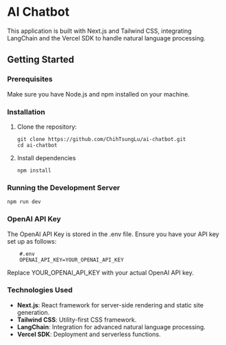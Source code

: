 # AI Chatbot

This application is built with Next.js and Tailwind CSS, integrating LangChain and the Vercel SDK to handle natural language processing.

## Getting Started

### Prerequisites

Make sure you have Node.js and npm installed on your machine.

### Installation

1. Clone the repository:
   ```
   git clone https://github.com/ChihTsungLu/ai-chatbot.git
   cd ai-chatbot
   ```
2. Install dependencies
   ```
   npm install
   ```
### Running the Development Server
   ```
   npm run dev
   ```

### OpenAI API Key
The OpenAI API Key is stored in the .env file. Ensure you have your API key set up as follows:
   ```
       #.env
       OPENAI_API_KEY=YOUR_OPENAI_API_KEY
   ```
    
Replace YOUR_OPENAI_API_KEY with your actual OpenAI API key.

### Technologies Used

- **Next.js**: React framework for server-side rendering and static site generation.
- **Tailwind CSS**: Utility-first CSS framework.
- **LangChain**: Integration for advanced natural language processing.
- **Vercel SDK**: Deployment and serverless functions.

